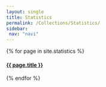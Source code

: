 ```yaml
---
layout: single
title: Statistics
permalink: /Collections/Statistics/
sidebar: 
 nav: "navi"
---
```


{% for page in site.statistics %}
  <h4>
  	<a href="{{ page.url }}">{{ page.title }}</a>
  </h4>
{% endfor %}
